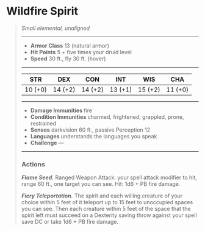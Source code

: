 # Wildfire Spirit
>*Small elemental, unaligned*
>___
>- **Armor Class** 13 (natural armor)
>- **Hit Points** 5 + five times your druid level
>- **Speed** 30 ft., fly 30 ft. (hover)
>___
>|STR|DEX|CON|INT|WIS|CHA|
>|:---:|:---:|:---:|:---:|:---:|:---:|
>|10 (+0)|14 (+2)|14 (+2)|13 (+1)|15 (+2)|11 (+0)|
>___
>- **Damage Immunities** fire
>- **Condition Immunities** charmed, frightened, grappled, prone, restrained
>- **Senses** darkvision 60 ft., passive Perception 12
>- **Languages** understands the languages you speak
>- **Challenge** —
>___
>### Actions
>***Flame Seed.*** Ranged Weapon Attack: your spell attack modifier to hit, range 60 ft., one target you can see. Hit: 1d6 + PB fire damage.  
>
>***Fiery Teleportation.*** The spirit and each willing creature of your choice within 5 feet of it teleport up to 15 feet to unoccupied spaces you can see. Then each creature within 5 feet of the space that the spirit left must succeed on a Dexterity saving throw against your spell save DC or take 1d6 + PB fire damage.